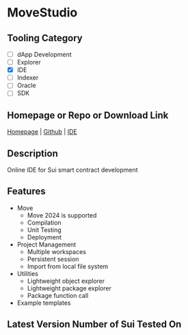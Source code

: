 # MoveStudio

## Tooling Category

- [ ] dApp Development
- [ ] Explorer
- [x] IDE
- [ ] Indexer
- [ ] Oracle
- [ ] SDK

## Homepage or Repo or Download Link

[Homepage](https://www.movestudio.dev/) | [Github](https://github.com/dantheman8300/move-studio) | [IDE](https://www.movestudio.dev/build)

## Description

Online IDE for Sui smart contract development

## Features
- Move
    - Move 2024 is supported
    - Compilation
    - Unit Testing
    - Deployment
- Project Management
    - Multiple workspaces
    - Persistent session
    - Import from local file system
- Utilities
    - Lightweight object explorer
    - Lightweight package explorer
    - Package function call
- Example templates

## Latest Version Number of Sui Tested On